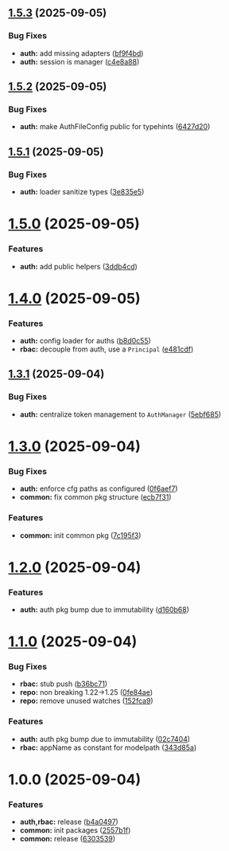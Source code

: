 ## [1.5.3](https://github.com/codespace-operator/common/compare/auth/v1.5.2...auth/v1.5.3) (2025-09-05)


### Bug Fixes

* **auth:** add missing adapters ([bf9f4bd](https://github.com/codespace-operator/common/commit/bf9f4bdf4d3a3e45d7376f81bcedd86bb15c89f1))
* **auth:** session is manager ([c4e8a88](https://github.com/codespace-operator/common/commit/c4e8a88d4a64f6f7f7a2fe733487c82668280b1f))

## [1.5.2](https://github.com/codespace-operator/common/compare/auth/v1.5.1...auth/v1.5.2) (2025-09-05)


### Bug Fixes

* **auth:** make AuthFileConfig public for typehints ([6427d20](https://github.com/codespace-operator/common/commit/6427d20b51d466e413347157b0ada5277c2f75dd))

## [1.5.1](https://github.com/codespace-operator/common/compare/auth/v1.5.0...auth/v1.5.1) (2025-09-05)


### Bug Fixes

* **auth:** loader sanitize types ([3e835e5](https://github.com/codespace-operator/common/commit/3e835e5dc9f51afcdd5e55970bc4652f7c13f600))

# [1.5.0](https://github.com/codespace-operator/common/compare/auth/v1.4.0...auth/v1.5.0) (2025-09-05)


### Features

* **auth:** add public helpers ([3ddb4cd](https://github.com/codespace-operator/common/commit/3ddb4cda02553a8f15dede37c4dc84d29f4eaad8))

# [1.4.0](https://github.com/codespace-operator/common/compare/auth/v1.3.1...auth/v1.4.0) (2025-09-05)


### Features

* **auth:** config loader for auths ([b8d0c55](https://github.com/codespace-operator/common/commit/b8d0c553845934d492f69c77810332d6d34c8036))
* **rbac:** decouple from auth, use a `Principal` ([e481cdf](https://github.com/codespace-operator/common/commit/e481cdf9490f1526d88a6d2312eb53d936e10dd5))

## [1.3.1](https://github.com/codespace-operator/common/compare/auth/v1.3.0...auth/v1.3.1) (2025-09-04)


### Bug Fixes

* **auth:** centralize token management to `AuthManager` ([5ebf685](https://github.com/codespace-operator/common/commit/5ebf685e7d47b67b927abafbd0bfdee9e907e2f1))

# [1.3.0](https://github.com/codespace-operator/common/compare/auth/v1.2.0...auth/v1.3.0) (2025-09-04)


### Bug Fixes

* **auth:** enforce cfg paths as configured ([0f6aef7](https://github.com/codespace-operator/common/commit/0f6aef70968802c9f923662220f1e9d0d96deeba))
* **common:** fix common pkg structure ([ecb7f31](https://github.com/codespace-operator/common/commit/ecb7f317bbe9def0503c8bc4a57f3e3449dc384c))


### Features

* **common:** init common pkg ([7c195f3](https://github.com/codespace-operator/common/commit/7c195f3028319980a331c33de243864a9617a288))

# [1.2.0](https://github.com/codespace-operator/common/compare/auth/v1.1.0...auth/v1.2.0) (2025-09-04)


### Features

* **auth:** auth pkg bump due to immutability ([d160b68](https://github.com/codespace-operator/common/commit/d160b683b96901b8627d674b357e9ffb4fdced6d))

# [1.1.0](https://github.com/codespace-operator/common/compare/auth/v1.0.0...auth/v1.1.0) (2025-09-04)


### Bug Fixes

* **rbac:** stub push ([b36bc71](https://github.com/codespace-operator/common/commit/b36bc714a61e34716f17effb7e8a3335e25c045b))
* **repo:** non breaking 1.22->1.25 ([0fe84ae](https://github.com/codespace-operator/common/commit/0fe84ae56947c2daa313d747da1cda0f2aef93bd))
* **repo:** remove unused watches ([152fca9](https://github.com/codespace-operator/common/commit/152fca954c68cf0b33d4337c7921197cd250d7d4))


### Features

* **auth:** auth pkg bump due to immutability ([02c7404](https://github.com/codespace-operator/common/commit/02c7404aefcb4eb108d14179b79e034d7553bc86))
* **rbac:** appName as constant for modelpath ([343d85a](https://github.com/codespace-operator/common/commit/343d85a5228ef17cd89c7d43e7e080651039e1d5))

# 1.0.0 (2025-09-04)


### Features

* **auth,rbac:** release ([b4a0497](https://github.com/codespace-operator/common/commit/b4a04972a579a2863dc5696a363d0eeb7a9559e9))
* **common:** init packages ([2557b1f](https://github.com/codespace-operator/common/commit/2557b1f4ec3846e092a3b3a90bfcd61dc2261d47))
* **common:** release ([6303539](https://github.com/codespace-operator/common/commit/63035393e97c76189fb9096f85b2bb3f632ea5b3))
